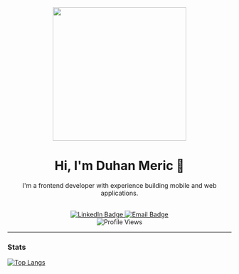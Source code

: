<div id="header" align="center">
  <img src="https://media.giphy.com/media/qgQUggAC3Pfv687qPC/giphy.gif" width="300"/>
  <h1>Hi, I'm Duhan Meric 👋</h1>
  <p>I'm a frontend developer with experience building mobile and web applications.</p>
  <br>
  <a href="https://www.linkedin.com/in/duhanmeric/">
    <img src="https://img.shields.io/badge/LinkedIn-blue?style=for-the-badge&logo=linkedin&logoColor=white" alt="LinkedIn Badge"/>
  </a>
  <a href="mailto:duhanmeric@gmail.com">
    <img src="https://img.shields.io/badge/Email-%23EA4335?style=for-the-badge&logo=gmail&logoColor=white" alt="Email Badge"/>
  </a>
  <br>
  <img src="https://komarev.com/ghpvc/?username=yourusername&style=flat-square&color=blue" alt="Profile Views"/>
</div>

---

### Stats
[![Top Langs](https://github-readme-stats.vercel.app/api/top-langs/?username=duhanmeric&layout=compact&theme=vision-friendly-dark)](https://github.com/anuraghazra/github-readme-stats)
